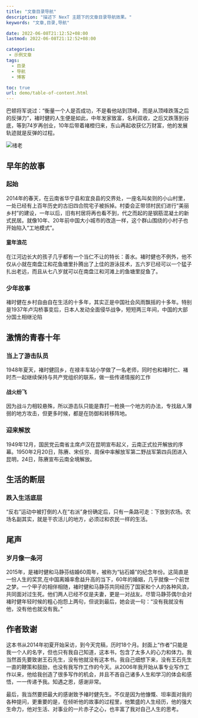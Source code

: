 ```yaml
---
title: "文章目录导航"
description: "描述下 NexT 主题下的文章目录导航效果。"
keywords: "文章,目录,导航"

date: 2022-06-08T21:12:52+08:00
lastmod: 2022-06-08T21:12:52+08:00

categories:
 - 示例文章
tags:
  - 目录
  - 导航
  - 博客

toc: true
url: demo/table-of-content.html
---
```


巴顿将军说过：“衡量一个人是否成功，不是看他站到顶峰，而是从顶峰跌落之后的反弹力”，褚时健的人生便是如此，中年发家致富，名利双收，之后又跌落到谷底，等到74岁再创业，10年后带着褚橙归来，东山再起收获亿万财富，他的发展轨迹就是反弹的过程。

<!--more-->

![禇老](https://wfqqreader-1252317822.image.myqcloud.com/cover/568/814568/t6_814568.jpg)

## 早年的故事

### 起始

2014年的春天，在云南省华宁县和宜良县的交界处，一座名叫矣则的小山村里，一处已经有上百年历史的古旧四合院宅子被拆掉。村委会正带领村民们进行“美丽乡村”的建设，一年以后，旧有村居将再也看不到，代之而起的是钢筋混凝土的新式民居。就像10年、20年前中国大小城市的改造一样，这个群山围绕的小村子也开始陷入“工地模式”。

#### 童年浪花

在江河边长大的孩子几乎都有一个当仁不让的特长：善水。褚时健也不例外，他不仅从小就在南盘江和花鱼塘里扑腾出了上佳的游泳技术，五六岁已经可以一个猛子扎出老远，而且从七八岁就可以在南盘江和河滩上的鱼塘里捉鱼了。

### 少年故事

褚时健在乡村自由自在生活的十多年，其实正是中国社会风雨飘摇的十多年。特别是1937年卢沟桥事变后，日本人发动全面侵华战争，短短两三年间，中国的大部分国土相继沦陷

## 激情的青春十年

### 当上了游击队员

1948年夏天，褚时健回乡，在禄丰车站小学做了一名老师，同时也和褚时仁、褚时杰一起继续保持与共产党组织的联系，做一些传递情报的工作

#### 战火纷飞

因为战斗力相较悬殊，所以游击队只能是靠打一枪换一个地方的办法，专找敌人薄弱的地方攻击，但更多时候，都是在防御和转移阵地。

### 迎来解放

1949年12月，国民党云南省主席卢汉在昆明宣布起义，云南正式拉开解放的序幕。1950年2月20日，陈赓、宋任穷、周保中率解放军第二野战军第四兵团进入昆明，24日，陈赓宣布云南全境解放。

## 生活的断层

### 跌入生活底层

“反右”运动中被打倒的人在“右派”身份确定后，只有一条路可走：下放到农场。农场名副其实，就是干农活儿的地方，必须过和农民一样的生活。

## 尾声

### 岁月像一条河

2015年，是褚时健和马静芬结婚60周年，被称为“钻石婚”的纪念年份。这简直是一份人生的奖赏,在中国离婚率愈益升高的当下，60年的婚姻，几乎就像一个前世之梦。一个甲子的相伴相随，褚时健和马静芬共同经历了国家和个人的各种风浪，共同面对过生死。他们两人已经不仅是夫妻，更是一对战友。尽管马静芬偶尔会对褚时健年轻时候的粗心抱怨上两句，但说到最后，她会说一句：“没有我就没有他，没有他也就没有我。”

## 作者致谢

这本书从2014年初夏开始采访，到今天完稿，历时18个月。封面上“作者”只能是我一个人的名字，但也只有我自己知道，这本书，包含了太多人的心力和体力。我当然首先要致谢王石先生，没有他就没有这本书。我自己细想下来，没有王石先生一直的鞭策和鼓励，也没有我写作工作的今天。从2006年我开始从事专业写作工作以来，他给我创造了很多写作的机会，并且不吝自己诸多人生和学习的体会和感悟，一一传递予我。知遇之恩，感谢非常。

最后，我当然要把最大的感谢致予褚时健先生。不仅是因为他慷慨、坦率面对我的各种提问，更重要的是，在倾听他的故事的过程里，他繁盛的人生经历，他的强大生命力，他对生活、对事业的一片赤子之心，也丰富了我对自己人生的思考。